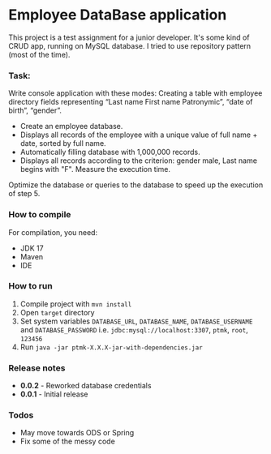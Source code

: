 # Employee DataBase application
This project is a test assignment for a junior developer. It's some kind of CRUD app, running on MySQL database. I tried to use repository pattern (most of the time).  
  
### Task:
Write console application with these modes:
Creating a table with employee directory fields representing “Last name First name Patronymic”, “date of birth”, “gender”.
- Create an employee database.
- Displays all records of the employee with a unique value of full name + date, sorted by full name.
- Automatically filling database with 1,000,000 records.
- Displays all records according to the criterion: gender male, Last name begins with "F". Measure the execution time.

Optimize the database or queries to the database to speed up the execution of step 5.

### How to compile
For compilation, you need:
- JDK 17
- Maven
- IDE

### How to run

1. Compile project with ```mvn install```
2. Open ```target``` directory
3. Set system variables ```DATABASE_URL```, ```DATABASE_NAME```, ```DATABASE_USERNAME``` and ```DATABASE_PASSWORD```
    i.e. ```jdbc:mysql://localhost:3307```, ```ptmk```, ```root```, ```123456```
4. Run ```java -jar ptmk-X.X.X-jar-with-dependencies.jar```

### Release notes
- **0.0.2** - Reworked database credentials 
- **0.0.1** - Initial release 

### Todos
- May move towards ODS or Spring
- Fix some of the messy code